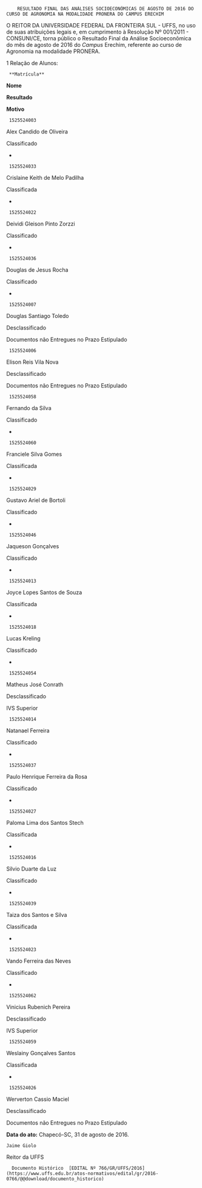         RESULTADO FINAL DAS ANÁLISES SOCIOECONÔMICAS DE AGOSTO DE 2016 DO CURSO DE AGRONOMIA NA MODALIDADE PRONERA DO CAMPUS ERECHIM  

O REITOR DA UNIVERSIDADE FEDERAL DA FRONTEIRA SUL - UFFS, no uso de suas atribuições legais e, em cumprimento à Resolução Nº 001/2011 - CONSUNI/CE, torna público o Resultado Final da Análise Socioeconômica do mês de agosto de 2016 do *Campus* Erechim, referente ao curso de Agronomia na modalidade PRONERA.

 1 Relação de Alunos:

     **Matrícula**

   **Nome**

   **Resultado**

   **Motivo**

     1525524003

   Alex Candido de Oliveira

   Classificado

   -

     1525524033

   Crislaine Keith de Melo Padilha

   Classificada

   -

     1525524022

   Deividi Gleison Pinto Zorzzi

   Classificado

   -

     1525524036

   Douglas de Jesus Rocha

   Classificado

   -

     1525524007

   Douglas Santiago Toledo

   Desclassificado

   Documentos não Entregues no Prazo Estipulado

     1525524006

   Elison Reis Vila Nova

   Desclassificado

   Documentos não Entregues no Prazo Estipulado

     1525524058

   Fernando da Silva

   Classificado

   -

     1525524060

   Franciele Silva Gomes

   Classificada

   -

     1525524029

   Gustavo Ariel de Bortoli

   Classificado

   -

     1525524046

   Jaqueson Gonçalves

   Classificado

   -

     1525524013

   Joyce Lopes Santos de Souza

   Classificada

   -

     1525524018

   Lucas Kreling

   Classificado

   -

     1525524054

   Matheus José Conrath

   Desclassificado

   IVS Superior

     1525524014

   Natanael Ferreira

   Classificado

   -

     1525524037

   Paulo Henrique Ferreira da Rosa

   Classificado

   -

     1525524027

   Paloma Lima dos Santos Stech

   Classificada

   -

     1525524016

   Silvio Duarte da Luz

   Classificado

   -

     1525524039

   Taiza dos Santos e Silva

   Classificada

   -

     1525524023

   Vando Ferreira das Neves

   Classificado

   -

     1525524062

   Vinicius Rubenich Pereira

   Desclassificado

   IVS Superior

     1525524059

   Weslainy Gonçalves Santos

   Classificada

   -

     1525524026

   Werverton Cassio Maciel

   Desclassificado

   Documentos não Entregues no Prazo Estipulado

      

   **Data do ato:** Chapecó-SC, 31 de agosto de 2016.   
 

    Jaime Giolo   
 Reitor da UFFS 

      Documento Histórico  [EDITAL Nº 766/GR/UFFS/2016](https://www.uffs.edu.br/atos-normativos/edital/gr/2016-0766/@@download/documento_historico)     
      